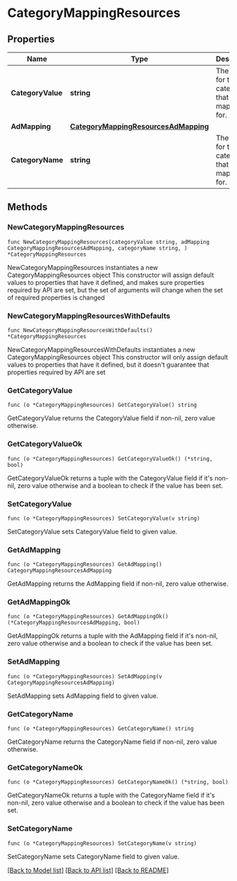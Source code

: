 # CategoryMappingResources

## Properties

Name | Type | Description | Notes
------------ | ------------- | ------------- | -------------
**CategoryValue** | **string** | The value for the category that this mapping is for. | 
**AdMapping** | [**CategoryMappingResourcesAdMapping**](CategoryMappingResourcesAdMapping.md) |  | 
**CategoryName** | **string** | The name for the category that this mapping is for. | 

## Methods

### NewCategoryMappingResources

`func NewCategoryMappingResources(categoryValue string, adMapping CategoryMappingResourcesAdMapping, categoryName string, ) *CategoryMappingResources`

NewCategoryMappingResources instantiates a new CategoryMappingResources object
This constructor will assign default values to properties that have it defined,
and makes sure properties required by API are set, but the set of arguments
will change when the set of required properties is changed

### NewCategoryMappingResourcesWithDefaults

`func NewCategoryMappingResourcesWithDefaults() *CategoryMappingResources`

NewCategoryMappingResourcesWithDefaults instantiates a new CategoryMappingResources object
This constructor will only assign default values to properties that have it defined,
but it doesn't guarantee that properties required by API are set

### GetCategoryValue

`func (o *CategoryMappingResources) GetCategoryValue() string`

GetCategoryValue returns the CategoryValue field if non-nil, zero value otherwise.

### GetCategoryValueOk

`func (o *CategoryMappingResources) GetCategoryValueOk() (*string, bool)`

GetCategoryValueOk returns a tuple with the CategoryValue field if it's non-nil, zero value otherwise
and a boolean to check if the value has been set.

### SetCategoryValue

`func (o *CategoryMappingResources) SetCategoryValue(v string)`

SetCategoryValue sets CategoryValue field to given value.


### GetAdMapping

`func (o *CategoryMappingResources) GetAdMapping() CategoryMappingResourcesAdMapping`

GetAdMapping returns the AdMapping field if non-nil, zero value otherwise.

### GetAdMappingOk

`func (o *CategoryMappingResources) GetAdMappingOk() (*CategoryMappingResourcesAdMapping, bool)`

GetAdMappingOk returns a tuple with the AdMapping field if it's non-nil, zero value otherwise
and a boolean to check if the value has been set.

### SetAdMapping

`func (o *CategoryMappingResources) SetAdMapping(v CategoryMappingResourcesAdMapping)`

SetAdMapping sets AdMapping field to given value.


### GetCategoryName

`func (o *CategoryMappingResources) GetCategoryName() string`

GetCategoryName returns the CategoryName field if non-nil, zero value otherwise.

### GetCategoryNameOk

`func (o *CategoryMappingResources) GetCategoryNameOk() (*string, bool)`

GetCategoryNameOk returns a tuple with the CategoryName field if it's non-nil, zero value otherwise
and a boolean to check if the value has been set.

### SetCategoryName

`func (o *CategoryMappingResources) SetCategoryName(v string)`

SetCategoryName sets CategoryName field to given value.



[[Back to Model list]](../README.md#documentation-for-models) [[Back to API list]](../README.md#documentation-for-api-endpoints) [[Back to README]](../README.md)


